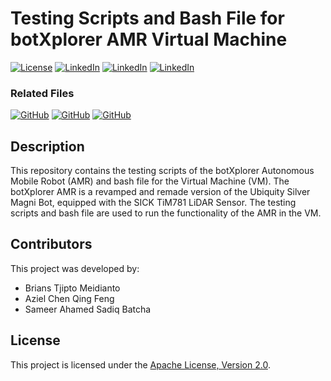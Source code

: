 # Testing Scripts and Bash File for botXplorer AMR Virtual Machine

[![License](https://img.shields.io/badge/License-Apache%202.0-red.svg)](https://opensource.org/licenses/Apache-2.0)
[![LinkedIn](https://img.shields.io/badge/LinkedIn-Brians%20Tjipto-0A66C2.svg?logo=linkedin)](https://www.linkedin.com/in/brians-tjipto-a25850153/)
[![LinkedIn](https://img.shields.io/badge/LinkedIn-Aziel%20Chen-0A66C2.svg?logo=linkedin)](https://www.linkedin.com/in/aziel-chen-a79594278/)
[![LinkedIn](https://img.shields.io/badge/LinkedIn-Sameer%20Ahamed-0A66C2.svg?logo=linkedin)](https://www.linkedin.com/in/sameer-ahamed-648543204)

### Related Files

[![GitHub](https://img.shields.io/badge/GitHub-botXplorer%20navigation-181717.svg?logo=github)](https://github.com/brianstm/botXplorer-navigation.git)
[![GitHub](https://img.shields.io/badge/GitHub-botXplorer%20flask%20app-181717.svg?logo=github)](https://github.com/brianstm/botXplorer-flask-app.git)
[![GitHub](https://img.shields.io/badge/GitHub-botXplorer%20script-181717.svg?logo=github)](https://github.com/brianstm/botXplorer-scripts.git)

## Description

This repository contains the testing scripts of the botXplorer Autonomous Mobile Robot (AMR) and bash file for the Virtual Machine (VM). The botXplorer AMR is a revamped and remade version of the Ubiquity Silver Magni Bot, equipped with the SICK TiM781 LiDAR Sensor. The testing scripts and bash file are used to run the functionality of the AMR in the VM.

## Contributors

This project was developed by:

- Brians Tjipto Meidianto
- Aziel Chen Qing Feng
- Sameer Ahamed Sadiq Batcha
  
## License

This project is licensed under the [Apache License, Version 2.0](LICENSE).
